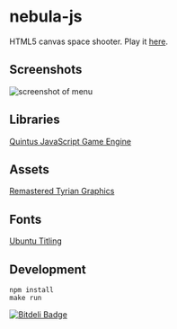 nebula-js
=========

HTML5 canvas space shooter. Play it [here](http://jamesmoriarty.github.io/nebula-js/index.html).

Screenshots
-----------

![screenshot of menu](https://raw.github.com/jamesmoriarty/nebula-js/master/doc/screenshot-01.png)

Libraries
---------

[Quintus JavaScript Game Engine](http://html5quintus.com/)

Assets
------

[Remastered Tyrian Graphics](http://www.lostgarden.com/2007/04/free-game-graphics-tyrian-ships-and.html)

Fonts
-----

[Ubuntu Titling](http://www.fontsquirrel.com/fonts/Ubuntu-Titling)

Development
-----------

```
npm install
make run
```

[![Bitdeli Badge](https://d2weczhvl823v0.cloudfront.net/jamesmoriarty/nebula-js/trend.png)](https://bitdeli.com/free "Bitdeli Badge")
